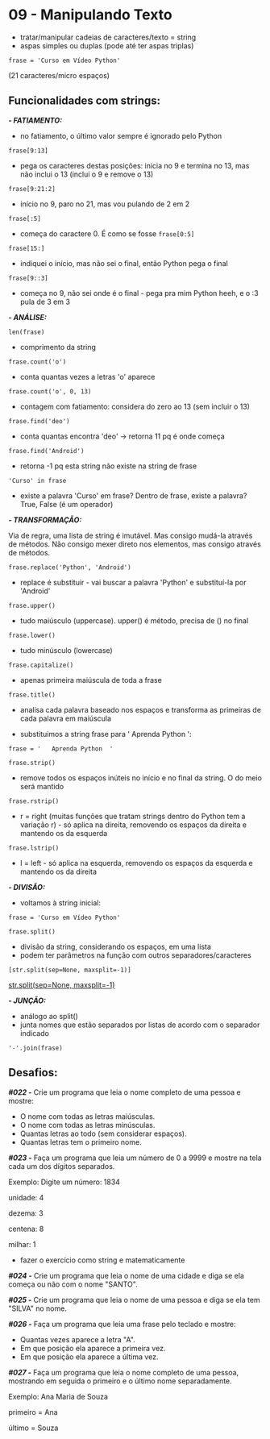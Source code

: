 # 09 - Manipulando Texto
- tratar/manipular cadeias de caracteres/texto = string
- aspas simples ou duplas (pode até ter aspas triplas)


```
frase = 'Curso em Vídeo Python'
```
(21 caracteres/micro espaços)

## Funcionalidades com strings:

***- FATIAMENTO:***
- no fatiamento, o último valor sempre é ignorado pelo Python


```
frase[9:13]
```
- pega os caracteres destas posições: inicia no 9 e termina no 13, mas não inclui o 13 (inclui o 9 e remove o 13)


```
frase[9:21:2]
 ```
- início no 9, paro no 21, mas vou pulando de 2 em 2


```
frase[:5]
```
- começa do caractere 0. É como se fosse ```frase[0:5]```


```
frase[15:]
```
- indiquei o início, mas não sei o final, então Python pega o final


```
frase[9::3]
```
- começa no 9, não sei onde é o final - pega pra mim Python heeh, e o :3 pula de 3 em 3

***- ANÁLISE:***
```
len(frase)
```
- comprimento da string


```
frase.count('o')
```
- conta quantas vezes a letras 'o' aparece


```
frase.count('o', 0, 13)
```
- contagem com fatiamento: considera do zero ao 13 (sem incluir o 13)


```
frase.find('deo')
```
- conta quantas encontra 'deo' -> retorna  11 pq é onde começa


```
frase.find('Android')
```
- retorna -1 pq esta string não existe na string de frase


```
'Curso' in frase
```
- existe a palavra 'Curso' em frase? Dentro de frase, existe a palavra? True, False (é um operador)


***- TRANSFORMAÇÃO:***

Via de regra, uma lista de string é imutável. Mas consigo mudá-la através de métodos. Não consigo mexer direto nos elementos, mas consigo através de métodos.


```
frase.replace('Python', 'Android')
```
- replace é substituir - vai buscar a palavra 'Python' e substituí-la por 'Android'


```
frase.upper()
```
- tudo maiúsculo (uppercase). upper() é método, precisa de () no final


```
frase.lower()
```
- tudo minúsculo (lowercase)


```
frase.capitalize()
```
- apenas primeira maiúscula de toda a frase


```
frase.title()
```
- analisa cada palavra baseado nos espaços e transforma as primeiras de cada palavra em maiúscula


* substituimos a string frase para '   Aprenda Python  ':

```
frase = '   Aprenda Python  '
```

```
frase.strip()
```
- remove todos os espaços inúteis no início e no final da string. O do meio será mantido


```
frase.rstrip()
```
- r = right (muitas funções que tratam strings dentro do Python tem a variação r) - só aplica na direita, removendo os espaços da direita e mantendo os da esquerda


```
frase.lstrip()
```
- l = left - só aplica na esquerda, removendo os espaços da esquerda e mantendo os da direita


***- DIVISÃO:***
* voltamos à string inicial:
```
frase = 'Curso em Vídeo Python'
```


```
frase.split()
```
- divisão da string, considerando os espaços, em uma lista
- podem ter parâmetros na função com outros separadores/caracteres
```
[str.split(sep=None, maxsplit=-1)]
```

[str.split(sep=None, maxsplit=-1)](https://docs.python.org/3/library/stdtypes.html?highlight=split#str.split)



***- JUNÇÃO:***
- análogo ao split()
- junta nomes que estão separados por listas de acordo com o separador indicado

```
'-'.join(frase)
```


## Desafios:

***#022 -*** Crie um programa que leia o nome completo de uma pessoa e mostre:
- O nome com todas as letras maiúsculas.
- O nome com todas as letras minúsculas.
- Quantas letras ao todo (sem considerar espaços).
- Quantas letras tem o primeiro nome.


***#023 -*** Faça um programa que leia um número de 0 a 9999 e mostre na tela cada um dos dígitos separados.

Exemplo:
Digite um número: 1834

unidade: 4

dezema: 3

centena: 8

milhar: 1

* fazer o exercício como string e matematicamente


***#024 -*** Crie um programa que leia o nome de uma cidade e diga se ela começa ou não com o nome "SANTO".


***#025 -***
Crie um programa que leia o nome de uma pessoa e diga se ela tem "SILVA" no nome.


***#026 -*** Faça um programa que leia uma frase pelo teclado e mostre:
- Quantas vezes aparece a letra "A".
- Em que posição ela aparece a primeira vez.
- Em que posição ela aparece a última vez.


***#027 -*** Faça um programa que leia o nome completo de uma pessoa, mostrando em seguida o primeiro e o último nome separadamente.

Exemplo: Ana Maria de Souza

primeiro = Ana

último = Souza